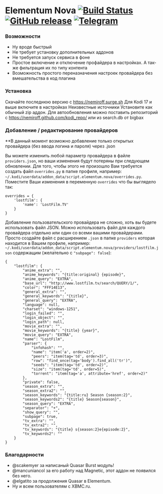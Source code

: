 
# Elementum Nova [![Build Status](https://travis-ci.org/Nemiroff/script.elementum.nova.svg?branch=master)](https://travis-ci.org/Nemiroff/script.elementum.nova) [![GitHub release](https://img.shields.io/github/release/Nemiroff/script.elementum.nova.svg)](https://github.com/Nemiroff/script.elementum.nova/releases/latest) [![Telegram](https://img.shields.io/badge/telegram-%40Elementum__nova-blue.svg)](https://t.me/elementum_nova)
### Возможности
- Ну вроде быстрый
- Не требует установку дополнительных аддонов
- Не требуется запуск сервиса в фоне
- Простое включение и отключение профайдера в настройках. А так-же фильтрация их по типу контента
- Возможность простого переназначения настроек провайдера без вмешательства в код плагина


### Установка

Скачайте последнюю версию с https://nemiroff.surge.sh
Для Kodi 17 и выше включите в настройках Неизвестные источники
Установите как обычный zip аддон.
Для автообновления можно поставить репозиторий с https://nemiroff.github.com/kodi_repo/ или из search.db от bigbax

### Добавление / редактирование провайдеров

**В данный момент возможно добавление только открытых провайдера (без ввода логина и пароля) через .json

Вы можете изменить любой параметр провайдера в файле `providers.json`, но ваши изменения будут потеряны при следующем обновлении.
Для того, чтобы этого не произошло Вам требуется создать файл `overrides.py` в папке профиля,
например: `~/.kodi/userdata/addon_data/script.elementum.nova/overrides.py`. 
Поместите Ваши изменения в переменную `overrides` что бы выглядело так:
```
overrides = {
    'lostfilm': {
        'name': 'LostFilm.TV'
    }
}
```
Добавление пользовательского провайдера не сложно, хоть вы будете использовать файл JSON.
Можно использовать файл для каждого провайдера отдельно или один со всеми вашими провайдерами.
Просто создайте файл с расширением `.json` в папке `providers` которая находится в Вашем профиле, например:
`~/.kodi/userdata/addon_data/script.elementum.nova/providers/lostfilm.json`
содержащим (желательно с `"subpage": false`):
```
{
    "lostfilm": {
        "anime_extra": "",
        "anime_keywords": "{title:original} {episode}",
        "anime_query": "EXTRA",
        "base_url": "http://www.lostfilm.tv/search/QUERY/1/",
        "color": "FFF14E13",
        "general_extra": "",
        "general_keywords": "{title}",
        "general_query": "EXTRA",
        "language": null,
        "charset": "windows-1251",
        "login_failed": "",
        "login_object": "",
        "login_path": null,
        "movie_extra": "",
        "movie_keywords": "{title} {year}",
        "movie_query": "EXTRA",
        "name": "LostFilm",
        "parser": {
            "infohash": "",
            "name": "item('a', order=2)",
            "peers": "item(tag='td', order=3)",
            "row": "find_once(tag='body').find_all('tr')",
            "seeds": "item(tag='td', order=2)",
            "size": "item(tag='td', order=5)",
            "torrent": "item(tag='a', attribute='href', order=2)"
        },
        "private": false,
        "season_extra": "",
        "season_extra2": "",
        "season_keywords": "{title:ru} Season {season:2}",
        "season_keywords2": "{title} Season{season}",
        "season_query": "EXTRA",
        "separator": "+",
        "show_query": "",
        "subpage": true,
        "tv_extra": "",
        "tv_extra2": "",
        "tv_keywords": "{title} s{season:2}e{episode:2}",
        "tv_keywords2": ""
    }
}
```

### Благодарности
- @scakemyer за написаный Quasar Burst модуль!
- @mancuniancol за его работу над Magnetic, этот аддон не появился без него.
- @elgatito за продолжения Quasar в Elementum.
- Ну и всем пользователям с XBMC.ru.
